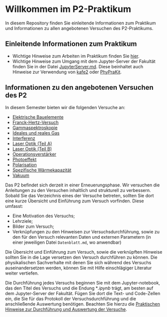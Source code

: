 # Willkommen im P2-Praktikum

In diesem Repository finden Sie einleitende Informationen zum Praktikum und Informationen zu allen angebotenen Versuchen des P2-Praktikums. 

## Einleitende Informationen zum Praktikum

- Wichtige Hinweise zum Arbeiten im Praktikum finden Sie [hier](https://labs.physik.kit.edu/412.php).
- Wichtige Hinweise zum Umgang mit dem Jupyter-Server der Fakultät finden Sie in der Datei [JupyterServer.md](https://gitlab.kit.edu/kit/etp-lehre/p1-praktikum/students/-/blob/main/doc/JupyterServer.md). Diese beinhaltet auch Hinweise zur Verwendung von [kafe2](https://gitlab.kit.edu/kit/etp-lehre/p1-praktikum/students/-/blob/main/doc/kafe2.md) oder [PhyPraKit](https://gitlab.kit.edu/kit/etp-lehre/p1-praktikum/students/-/blob/main/doc/PhyPraKit.md). 

## Informationen zu den angebotenen Versuchen des P2

In diesem Semester bieten wir die folgenden Versuche an: 

- [Elektrische Bauelemente](https://gitlab.kit.edu/kit/etp-lehre/p2-praktikum/students/-/tree/main/Elektrische_Bauelemente)
- [Franck-Hertz-Versuch](https://gitlab.kit.edu/kit/etp-lehre/p2-praktikum/students/-/tree/main/Franck_Hertz_Versuch)
- [Gammaspektroskopie](https://gitlab.kit.edu/kit/etp-lehre/p2-praktikum/students/-/tree/main/Gammaspektroskopie)
- [Ideales und reales Gas](https://gitlab.kit.edu/kit/etp-lehre/p2-praktikum/students/-/tree/main/Ideales_und_reales_Gas)
- [Interferenz](https://gitlab.kit.edu/kit/etp-lehre/p2-praktikum/students/-/tree/main/Interferenz)
- [Laser Optik (Teil A)](https://gitlab.kit.edu/kit/etp-lehre/p2-praktikum/students/-/tree/main/Laser_Optik_Teil_A)
- [Laser Optik (Teil B)](https://gitlab.kit.edu/kit/etp-lehre/p2-praktikum/students/-/tree/main/Laser_Optik_Teil_B)
- [Operationsverstärker](https://gitlab.kit.edu/kit/etp-lehre/p2-praktikum/students/-/tree/main/Operationsverstaerker)
- [Photoeffekt](https://gitlab.kit.edu/kit/etp-lehre/p2-praktikum/students/-/tree/main/Photoeffekt)
- [Polarisation](https://gitlab.kit.edu/kit/etp-lehre/p2-praktikum/students/-/tree/main/Polarisation)
- [Spezifische Wärmekapazität](https://gitlab.kit.edu/kit/etp-lehre/p2-praktikum/students/-/tree/main/Spezifische_Waermekapazitaet)
- [Vakuum](https://gitlab.kit.edu/kit/etp-lehre/p2-praktikum/students/-/tree/main/Vakuum)

Das P2 befindet sich derzeit in einer Erneuerungsphase. Wir versuchen die Anleitungen zu den Versuchen inhaltlich und strukturell zu verbessern. Sobald Sie das Verzeichnis eines der Versuche betreten, sollten Sie dort eine kurze Übersicht und Einführung zum Versuch vorfinden. Diese umfasst:

- Eine Motivation des Versuchs;
- Lehrziele;
- Bilder zum Versuch; 
- Verknüpfungen zu den Hinweisen zur Versuchsdurchführung, sowie zu den für den Versuch relevanten Daten und externen Parametern (in einer jeweiligen Datei `Datenblatt.md`, wo anwendbar)

Die Übersicht und Einführung zum Versuch, sowie die verknüpften Hinweise sollten Sie in die Lage versetzen den Versuch durchführen zu können. Die physikalischen Sachverhalte mit denen Sie sich während des Versuchs auseinandersetzen werden, können Sie mit Hilfe einschlägiger Literatur weiter vertiefen. 

Die Durchführung jedes Versuchs beginnen Sie mit dem Jupyter-notebook, das den Titel des Versuchs und die Endung **.ipynb* trägt, am besten auf dem Jupyter-Server der Fakultät. Fügen Sie dort die Text- und Code-Zellen ein, die Sie für das Protokoll der Versuchsdurchführung und die anschließende Auswertung benötigen.  Beachten Sie hierzu die [Praktischen Hinweise zur Durchführung und Auswertung der Versuche](https://gitlab.kit.edu/kit/etp-lehre/p1-praktikum/students/-/blob/main/doc/PraktischeHinweise.md). 
